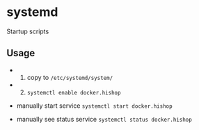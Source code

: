 # systemd
Startup scripts

## Usage
 - 1) copy to `/etc/systemd/system/`
 - 2) `systemctl enable docker.hishop`
 
 - manually start service `systemctl start docker.hishop`
 - manually see status service `systemctl status docker.hishop`
